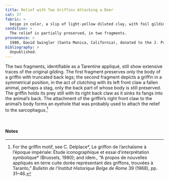 ```yaml
---
title: Relief with Two Griffins Attacking a Deer
cat: 37
fabric: >
  beige in color, a slip of light-yellow diluted clay, with foil gilding.
condition: >
  The relief is partially preserved, in two fragments.
provenance: >
  1980, David Swingler (Santa Monica, California), donated to the J. Paul Getty Museum, 1980.
bibliography: >
  Unpublished.
---
```

The two fragments, identifiable as a Tarentine appliqué, still show
extensive traces of the original gilding. The first fragment preserves
only the body of a griffin with truncated back legs; the second fragment
depicts a griffin in a symmetrical position, in the act of clutching
with its left front claw a fallen animal, perhaps a stag, only the back
part of whose body is still preserved. The griffin holds its prey still
with its right back claw as it sinks its fangs into the animal’s back.
The attachment of the griffin’s right front claw to the animal’s body
forms an eyehole that was probably used to attach the relief to the
sarcophagus.[^1]

<br />

#### Notes

[^1]: For the griffin motif, see C. Delplace*, Le griffon de l’archaïsme
    à l’époque impériale: Étude iconographique et essai d’interprétation
    symbolique* (Brussels, 1980); and idem.*,* “A propos de nouvelles
    appliqués en terre cuite dorée représentant des griffons, trouvées à
    Taranto,” *Bulletin de l’Institut Historique Belge de Rome* 39
    (1968), pp. 31–46.
